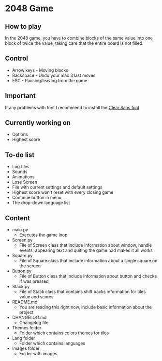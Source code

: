 # 2048 Game
## How to play
In the 2048 game, you have to combine blocks of the same value into one block of twice the value, taking care that the entire board is not filled.

## Control
- Arrow keys - Moving blocks
- Backspace - Undo your max 3 last moves
- ESC - Pausing/leaving from the game

## Important
If any problems with font I recommend to install the [Clear Sans font](https://01.org/clear-sans)

## Currently working on
- Options
- Highest score

## To-do list
- Log files
- Sounds
- Animations
- Lose Screen
- File with current settings and default settings
- Highest score won't reset with every closing game
- Continue button in menu
- The drop-down language list

## Content
- main.py
  - Executes the game loop
- Screen.py
  - File of Screen class that include information about window, handle events, appearing text and quiting the game nad makes it all works
- Square.py
  - File of Square class that include information about a single square on the screen
- Button.py
  - File of Button class that include information about button and checks if was pressed
- Stack.py
  - File of Stack class that contains shift backs information for tiles value and scores
- README.md
  - You are reading this right now, include basic information about the project
- CHANGELOG.md
  - Changelog file
- Themes folder
  - Folder which contains colors themes for tiles
- Lang folder
  - Folder which contains languages
- Images folder
  - Folder with images
